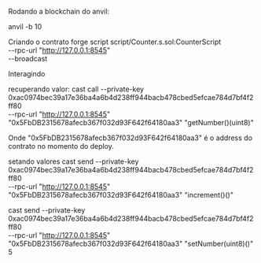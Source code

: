 Rodando a blockchain do anvil:

anvil -b 10

Criando o contrato
forge script script/Counter.s.sol:CounterScript \
 --rpc-url "http://127.0.0.1:8545" \
 --broadcast

Interagindo

recuperando valor:
cast call --private-key 0xac0974bec39a17e36ba4a6b4d238ff944bacb478cbed5efcae784d7bf4f2ff80 \
--rpc-url "http://127.0.0.1:8545" \
"0x5FbDB2315678afecb367f032d93F642f64180aa3" "getNumber()(uint8)"

Onde "0x5FbDB2315678afecb367f032d93F642f64180aa3" é o address do contrato no momento do deploy.

setando valores
cast send --private-key 0xac0974bec39a17e36ba4a6b4d238ff944bacb478cbed5efcae784d7bf4f2ff80 \
--rpc-url "http://127.0.0.1:8545" \
"0x5FbDB2315678afecb367f032d93F642f64180aa3" "increment()()"

cast send --private-key 0xac0974bec39a17e36ba4a6b4d238ff944bacb478cbed5efcae784d7bf4f2ff80 \
--rpc-url "http://127.0.0.1:8545" \
"0x5FbDB2315678afecb367f032d93F642f64180aa3" "setNumber(uint8)()" 5
